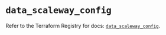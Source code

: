# `data_scaleway_config`

Refer to the Terraform Registry for docs: [`data_scaleway_config`](https://registry.terraform.io/providers/scaleway/scaleway/2.49.0/docs/data-sources/config).

